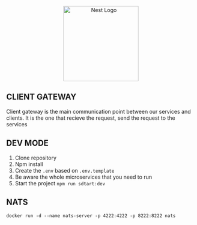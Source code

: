 <p align="center">
  <a href="http://nestjs.com/" target="blank"><img src="https://nestjs.com/img/logo-small.svg" width="200" alt="Nest Logo" /></a>
</p>


## CLIENT GATEWAY
Client gateway is the main communication point between our services and clients.
It is the one that recieve the request, send the request to the services


## DEV MODE
1. Clone repository
2. Npm install
3. Create the `.env` based on `.env.template`
4. Be aware the whole microservices that you need to run
5. Start the project `npm run sdtart:dev`


## NATS
`docker run -d --name nats-server -p 4222:4222 -p 8222:8222 nats`